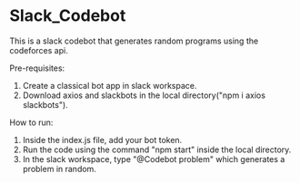 # Slack_Codebot
This is a slack codebot that generates random programs using the codeforces api.

Pre-requisites:
1. Create a classical bot app in slack workspace.
2. Download axios and slackbots in the local directory("npm i axios slackbots").

How to run:
1. Inside the index.js file, add your bot token.
2. Run the code using the command "npm start" inside the local directory.
3. In the slack workspace, type "@Codebot problem" which generates a problem in random.


